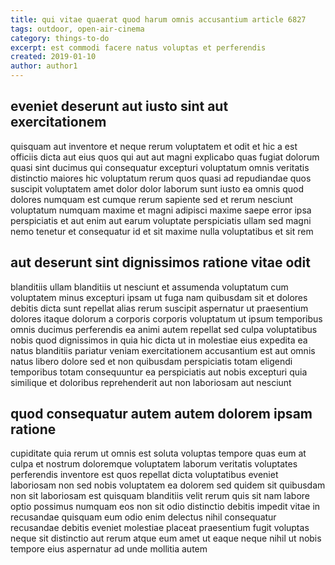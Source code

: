 ```yaml
---
title: qui vitae quaerat quod harum omnis accusantium article 6827
tags: outdoor, open-air-cinema
category: things-to-do
excerpt: est commodi facere natus voluptas et perferendis
created: 2019-01-10
author: author1
---
```


## eveniet deserunt aut iusto sint aut exercitationem

quisquam aut inventore et neque rerum voluptatem et odit et hic a est officiis dicta aut eius quos qui aut aut magni explicabo quas fugiat dolorum quasi sint ducimus qui consequatur excepturi voluptatum omnis veritatis distinctio maiores hic voluptatum rerum quos quasi ad repudiandae quos suscipit voluptatem amet dolor dolor laborum sunt iusto ea omnis quod dolores numquam est cumque rerum sapiente sed et rerum nesciunt voluptatum numquam maxime et magni adipisci maxime saepe error ipsa perspiciatis et aut enim aut earum voluptate perspiciatis ullam sed magni nemo tenetur et consequatur id et sit maxime nulla voluptatibus et sit rem

## aut deserunt sint dignissimos ratione vitae odit

blanditiis ullam blanditiis ut nesciunt et assumenda voluptatum cum voluptatem minus excepturi ipsam ut fuga nam quibusdam sit et dolores debitis dicta sunt repellat alias rerum suscipit aspernatur ut praesentium dolores itaque dolorum a corporis corporis voluptatum ut ipsum temporibus omnis ducimus perferendis ea animi autem repellat sed culpa voluptatibus nobis quod dignissimos in quia hic dicta ut in molestiae eius expedita ea natus blanditiis pariatur veniam exercitationem accusantium est aut omnis natus libero dolore sed et non quibusdam perspiciatis totam eligendi temporibus totam consequuntur ea perspiciatis aut nobis excepturi quia similique et doloribus reprehenderit aut non laboriosam aut nesciunt

## quod consequatur autem autem dolorem ipsam ratione

cupiditate quia rerum ut omnis est soluta voluptas tempore quas eum at culpa et nostrum doloremque voluptatem laborum veritatis voluptates perferendis inventore est quos repellat dicta voluptatibus eveniet laboriosam non sed nobis voluptatem ea dolorem sed quidem sit quibusdam non sit laboriosam est quisquam blanditiis velit rerum quis sit nam labore optio possimus numquam eos non sit odio distinctio debitis impedit vitae in recusandae quisquam eum odio enim delectus nihil consequatur recusandae debitis eveniet molestiae placeat praesentium fugit voluptas neque sit distinctio aut rerum atque eum amet ut eaque neque nihil ut nobis tempore eius aspernatur ad unde mollitia autem
